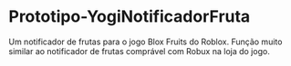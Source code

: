 # Prototipo-YogiNotificadorFruta
Um notificador de frutas para o jogo Blox Fruits do Roblox. Função muito similar ao notificador de frutas comprável com Robux na loja do jogo.
